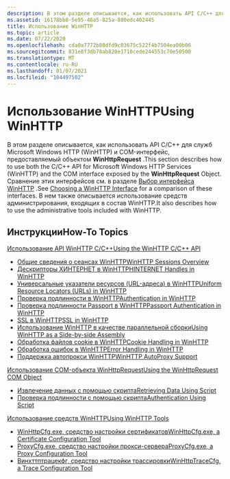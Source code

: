 ```yaml
---
description: В этом разделе описывается, как использовать API C/C++ для служб Microsoft Windows HTTP (WinHTTP) и COM-интерфейс, предоставляемый объектом WinHttpRequest.
ms.assetid: 16178bb8-5e95-46a5-825a-880edc402445
title: Использование WinHTTP
ms.topic: article
ms.date: 07/22/2020
ms.openlocfilehash: cda0a7772b88dfd9c03675c522f4b7504ea00b06
ms.sourcegitcommit: 831e8f3db78ab820e1710cede244553c70e50500
ms.translationtype: MT
ms.contentlocale: ru-RU
ms.lasthandoff: 01/07/2021
ms.locfileid: "104497502"
---
```

# <a name="using-winhttp"></a><span data-ttu-id="3cfc3-103">Использование WinHTTP</span><span class="sxs-lookup"><span data-stu-id="3cfc3-103">Using WinHTTP</span></span>

<span data-ttu-id="3cfc3-104">В этом разделе описывается, как использовать API C/C++ для служб Microsoft Windows HTTP (WinHTTP) и COM-интерфейс, предоставляемый объектом **WinHttpRequest** .</span><span class="sxs-lookup"><span data-stu-id="3cfc3-104">This section describes how to use both the C/C++ API for Microsoft Windows HTTP Services (WinHTTP) and the COM interface exposed by the **WinHttpRequest** Object.</span></span> <span data-ttu-id="3cfc3-105">Сравнение этих интерфейсов см. в разделе [Выбор интерфейса WinHTTP](choosing-a-winhttp-interface.md) .</span><span class="sxs-lookup"><span data-stu-id="3cfc3-105">See [Choosing a WinHTTP Interface](choosing-a-winhttp-interface.md) for a comparison of these interfaces.</span></span> <span data-ttu-id="3cfc3-106">В нем также описывается использование средств администрирования, входящих в состав WinHTTP.</span><span class="sxs-lookup"><span data-stu-id="3cfc3-106">It also describes how to use the administrative tools included with WinHTTP.</span></span>

## <a name="how-to-topics"></a><span data-ttu-id="3cfc3-107">Инструкции</span><span class="sxs-lookup"><span data-stu-id="3cfc3-107">How-To Topics</span></span>

[<span data-ttu-id="3cfc3-108">Использование API WinHTTP C/C++</span><span class="sxs-lookup"><span data-stu-id="3cfc3-108">Using the WinHTTP C/C++ API</span></span>](using-the-winhttp-c-c---api.md)

-   [<span data-ttu-id="3cfc3-109">Общие сведения о сеансах WinHTTP</span><span class="sxs-lookup"><span data-stu-id="3cfc3-109">WinHTTP Sessions Overview</span></span>](winhttp-sessions-overview.md)
-   [<span data-ttu-id="3cfc3-110">Дескрипторы ХИНТЕРНЕТ в WinHTTP</span><span class="sxs-lookup"><span data-stu-id="3cfc3-110">HINTERNET Handles in WinHTTP</span></span>](hinternet-handles-in-winhttp.md)
-   [<span data-ttu-id="3cfc3-111">Универсальные указатели ресурсов (URL-адреса) в WinHTTP</span><span class="sxs-lookup"><span data-stu-id="3cfc3-111">Uniform Resource Locators (URLs) in WinHTTP</span></span>](uniform-resource-locators--urls--in-winhttp.md)
-   [<span data-ttu-id="3cfc3-112">Проверка подлинности в WinHTTP</span><span class="sxs-lookup"><span data-stu-id="3cfc3-112">Authentication in WinHTTP</span></span>](authentication-in-winhttp.md)
-   [<span data-ttu-id="3cfc3-113">Проверка подлинности Passport в WinHTTP</span><span class="sxs-lookup"><span data-stu-id="3cfc3-113">Passport Authentication in WinHTTP</span></span>](passport-authentication-in-winhttp.md)
-   [<span data-ttu-id="3cfc3-114">SSL в WinHTTP</span><span class="sxs-lookup"><span data-stu-id="3cfc3-114">SSL in WinHTTP</span></span>](ssl-in-winhttp.md)
-   [<span data-ttu-id="3cfc3-115">Использование WinHTTP в качестве параллельной сборки</span><span class="sxs-lookup"><span data-stu-id="3cfc3-115">Using WinHTTP as a Side-by-side Assembly</span></span>](using-winhttp-as-a-side-by-side-assembly.md)
-   [<span data-ttu-id="3cfc3-116">Обработка файлов cookie в WinHTTP</span><span class="sxs-lookup"><span data-stu-id="3cfc3-116">Cookie Handling in WinHTTP</span></span>](cookie-handling-in-winhttp.md)
-   [<span data-ttu-id="3cfc3-117">Обработка ошибок в WinHTTP</span><span class="sxs-lookup"><span data-stu-id="3cfc3-117">Error Handling in WinHTTP</span></span>](error-handling-in-winhttp.md)
-   [<span data-ttu-id="3cfc3-118">Поддержка автопрокси WinHTTP</span><span class="sxs-lookup"><span data-stu-id="3cfc3-118">WinHTTP AutoProxy Support</span></span>](winhttp-autoproxy-support.md)

[<span data-ttu-id="3cfc3-119">Использование COM-объекта WinHttpRequest</span><span class="sxs-lookup"><span data-stu-id="3cfc3-119">Using the WinHttpRequest COM Object</span></span>](using-the-winhttprequest-com-object.md)

-   [<span data-ttu-id="3cfc3-120">Извлечение данных с помощью скрипта</span><span class="sxs-lookup"><span data-stu-id="3cfc3-120">Retrieving Data Using Script</span></span>](retrieving-data-using-script.md)
-   [<span data-ttu-id="3cfc3-121">Проверка подлинности с помощью скрипта</span><span class="sxs-lookup"><span data-stu-id="3cfc3-121">Authentication Using Script</span></span>](authentication-using-script.md)

[<span data-ttu-id="3cfc3-122">Использование средств WinHTTP</span><span class="sxs-lookup"><span data-stu-id="3cfc3-122">Using WinHTTP Tools</span></span>](using-winhttp-tools.md)

-   [<span data-ttu-id="3cfc3-123">WinHttpCfg.exe, средство настройки сертификатов</span><span class="sxs-lookup"><span data-stu-id="3cfc3-123">WinHttpCfg.exe, a Certificate Configuration Tool</span></span>](winhttpcertcfg-exe--a-certificate-configuration-tool.md)
-   [<span data-ttu-id="3cfc3-124">ProxyCfg.exe, средство настройки прокси-сервера</span><span class="sxs-lookup"><span data-stu-id="3cfc3-124">ProxyCfg.exe, a Proxy Configuration Tool</span></span>](proxycfg-exe--a-proxy-configuration-tool.md)
-   [<span data-ttu-id="3cfc3-125">Винхттптрацекфг, средство настройки трассировки</span><span class="sxs-lookup"><span data-stu-id="3cfc3-125">WinHttpTraceCfg, a Trace Configuration Tool</span></span>](winhttptracecfg-exe--a-trace-configuration-tool.md)

 

 



